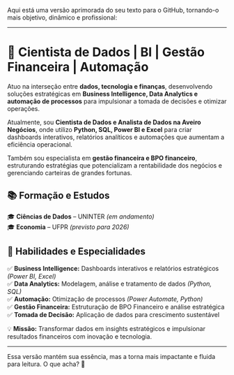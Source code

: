 Aqui está uma versão aprimorada do seu texto para o GitHub, tornando-o mais objetivo, dinâmico e profissional:  

---

# 🚀 Cientista de Dados | BI | Gestão Financeira | Automação  

Atuo na interseção entre **dados, tecnologia e finanças**, desenvolvendo soluções estratégicas em **Business Intelligence, Data Analytics e automação de processos** para impulsionar a tomada de decisões e otimizar operações.  

Atualmente, sou **Cientista de Dados e Analista de Dados na Aveiro Negócios**, onde utilizo **Python, SQL, Power BI e Excel** para criar dashboards interativos, relatórios analíticos e automações que aumentam a eficiência operacional.  

Também sou especialista em **gestão financeira e BPO financeiro**, estruturando estratégias que potencializam a rentabilidade dos negócios e gerenciando carteiras de grandes fortunas.  

## 📚 Formação e Estudos  
🎓 **Ciências de Dados** – UNINTER *(em andamento)*  
🎓 **Economia** – UFPR *(previsto para 2026)*  

## 🔹 Habilidades e Especialidades  
✅ **Business Intelligence:** Dashboards interativos e relatórios estratégicos *(Power BI, Excel)*  
✅ **Data Analytics:** Modelagem, análise e tratamento de dados *(Python, SQL)*  
✅ **Automação:** Otimização de processos *(Power Automate, Python)*  
✅ **Gestão Financeira:** Estruturação de BPO Financeiro e análise estratégica  
✅ **Tomada de Decisão:** Aplicação de dados para crescimento sustentável  

💡 **Missão:** Transformar dados em insights estratégicos e impulsionar resultados financeiros com inovação e tecnologia.  

---

Essa versão mantém sua essência, mas a torna mais impactante e fluida para leitura. O que acha? 🚀
